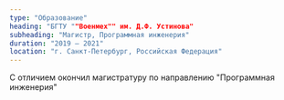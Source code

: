 ```yaml
---
type: "Образование"
heading: "БГТУ ""Военмех"" им. Д.Ф. Устинова"
subheading: "Магистр, Программная инженерия"
duration: "2019 – 2021"
location: "г. Санкт-Петербург, Российская Федерация"
---
```


С отличием окончил магистратуру по направлению "Программная инженерия"